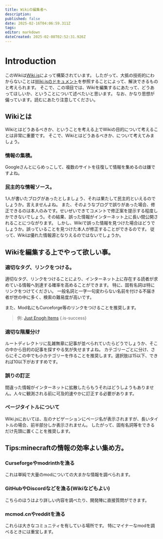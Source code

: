```yaml
---
title: Wikiの編集者へ
description: 
published: false
date: 2025-02-16T04:06:59.311Z
tags: 
editor: markdown
dateCreated: 2025-02-08T02:52:31.926Z
---
```


# Introduction
このWikiは[Wiki.js](https://js.wiki/)によって構築されています。
したがって、大抵の技術的にわからないことは[Wiki.jsのドキュメント](https://docs.requarks.io/)を参照することによって、解決できるものと考えられます。
そこで、この項目では、Wikiを編集するにあたって、どうあってほしいか、ということについて述べたいと思います。
なお、かなり思想が偏っています。読むにあたり注意してください。

## Wikiとは
Wikiとはどうあるべきか、ということを考える上でWikiの目的について考えることは非常に重要です。
そこで、Wikiとはどうあるべきか、について考えてみましょう。

### 情報の集積。
Googleさんとにらめっこして、複数のサイトを往復して情報を集めるのは嫌ですよね。
  
### 民主的な情報ソース。
1人が書いたブログがあったとしましょう、それは果たして民主的といえるのでしょうか。言えませんよね。
また、そのようなブログで誤りがあった場合、修正できるのは本人のみです。せいぜいできてコメントで修正案を提示する程度しかできないでしょう。その結果、誤った情報がインターネット上に長い間公開されることにつながります。
しかし、Wikiで誤った情報を見つけた場合はどうでしょうか。誤っていることを見つけた本人が修正することができるのです。
従って、Wikiは優れた情報源となりえるのではないでしょうか。

## Wikiを編集する上でやって欲しい事。

### 適切なタグ、リンクをつける。
適切なタグ、リンクをつけることにより、インターネット上に存在する読者が求めている情報へ到達する確率を高めることができます。
特に、固有名詞は特にリンクをつけてください。
一般名詞と一字一句変わらない名前を付ける不届き者が世の中に多く、検索の難易度が高いです。

また、Mod名にもCurceforge等のリンクをつけることを推奨します。
> 例:
> [Just Enogh Items](https://www.curseforge.com/minecraft/mc-mods/jei)
{.is-success}


### 適切な階層分け
ルートディレクトリに乱雑無章に記事が並べられていたらどうでしょうか、そこの中から目的の記事を探すやる気が失せますよね。
カテゴリーごとに分け、さらにそこの中でも小カテゴリーを作ることを推奨します。選択肢は15以下、できれば10以下がおすすめです。

### 誤りの訂正
間違った情報がインターネットに拡散したらもうそれはどうしようもありません。人々に観測される前に可及的速やかに訂正する必要があります。

### ページタイトルについて
Wiki.jsにおいては、左のナビゲーションにページ名が表示されますが、長いタイトルの場合、前半部分しか表示されません。
したがって、固有名詞等をできるだけ先頭に置くことを推奨します。

## Tips:minecraftの情報の効率よい集め方。
### Curseforgeやmodrinthを漁る
これは単純で大量のmodについての大まかな情報を調べられます。
### GitHubやDiscordなどを漁る(Wikiなどもよい)
こちらのほうはより詳しい内容を調べたり、開発陣に直接質問ができます。
### mcmod.cnやredditを漁る
これらは大きなコミュニティを有している場所です。
特にマイナーなmodを調べるときには重宝します。